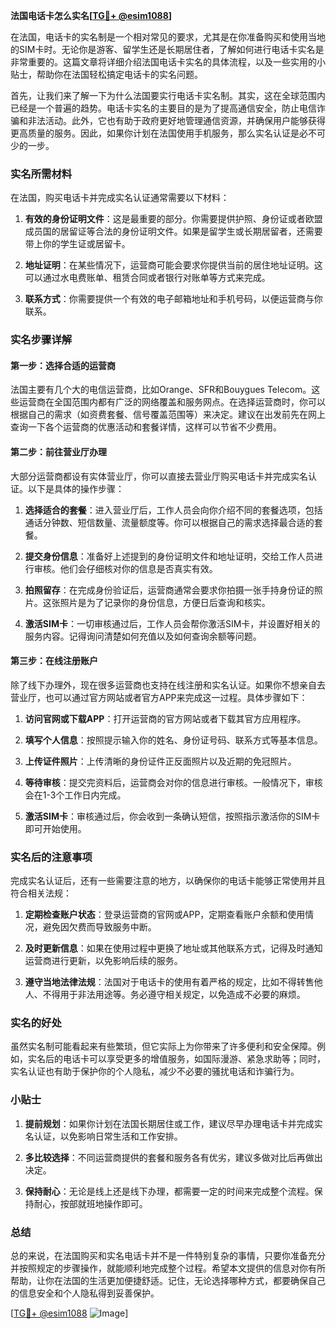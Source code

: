 **法国电话卡怎么实名[[TG💪+ @esim1088](https://t.me/s/esim1088)]**

在法国，电话卡的实名制是一个相对常见的要求，尤其是在你准备购买和使用当地的SIM卡时。无论你是游客、留学生还是长期居住者，了解如何进行电话卡实名是非常重要的。这篇文章将详细介绍法国电话卡实名的具体流程，以及一些实用的小贴士，帮助你在法国轻松搞定电话卡的实名问题。

首先，让我们来了解一下为什么法国要实行电话卡实名制。其实，这在全球范围内已经是一个普遍的趋势。电话卡实名的主要目的是为了提高通信安全，防止电信诈骗和非法活动。此外，它也有助于政府更好地管理通信资源，并确保用户能够获得更高质量的服务。因此，如果你计划在法国使用手机服务，那么实名认证是必不可少的一步。

### 实名所需材料

在法国，购买电话卡并完成实名认证通常需要以下材料：

1. **有效的身份证明文件**：这是最重要的部分。你需要提供护照、身份证或者欧盟成员国的居留证等合法的身份证明文件。如果是留学生或长期居留者，还需要带上你的学生证或居留卡。
   
2. **地址证明**：在某些情况下，运营商可能会要求你提供当前的居住地址证明。这可以通过水电费账单、租赁合同或者银行对账单等方式来完成。

3. **联系方式**：你需要提供一个有效的电子邮箱地址和手机号码，以便运营商与你联系。

### 实名步骤详解

#### 第一步：选择合适的运营商

法国主要有几个大的电信运营商，比如Orange、SFR和Bouygues Telecom。这些运营商在全国范围内都有广泛的网络覆盖和服务网点。在选择运营商时，你可以根据自己的需求（如资费套餐、信号覆盖范围等）来决定。建议在出发前先在网上查询一下各个运营商的优惠活动和套餐详情，这样可以节省不少费用。

#### 第二步：前往营业厅办理

大部分运营商都设有实体营业厅，你可以直接去营业厅购买电话卡并完成实名认证。以下是具体的操作步骤：

1. **选择适合的套餐**：进入营业厅后，工作人员会向你介绍不同的套餐选项，包括通话分钟数、短信数量、流量额度等。你可以根据自己的需求选择最合适的套餐。

2. **提交身份信息**：准备好上述提到的身份证明文件和地址证明，交给工作人员进行审核。他们会仔细核对你的信息是否真实有效。

3. **拍照留存**：在完成身份验证后，运营商通常会要求你拍摄一张手持身份证的照片。这张照片是为了记录你的身份信息，方便日后查询和核实。

4. **激活SIM卡**：一切审核通过后，工作人员会帮你激活SIM卡，并设置好相关的服务内容。记得询问清楚如何充值以及如何查询余额等问题。

#### 第三步：在线注册账户

除了线下办理外，现在很多运营商也支持在线注册和实名认证。如果你不想亲自去营业厅，也可以通过官方网站或者官方APP来完成这一过程。具体步骤如下：

1. **访问官网或下载APP**：打开运营商的官方网站或者下载其官方应用程序。

2. **填写个人信息**：按照提示输入你的姓名、身份证号码、联系方式等基本信息。

3. **上传证件照片**：上传清晰的身份证件正反面照片以及近期的免冠照片。

4. **等待审核**：提交完资料后，运营商会对你的信息进行审核。一般情况下，审核会在1-3个工作日内完成。

5. **激活SIM卡**：审核通过后，你会收到一条确认短信，按照指示激活你的SIM卡即可开始使用。

### 实名后的注意事项

完成实名认证后，还有一些需要注意的地方，以确保你的电话卡能够正常使用并且符合相关法规：

1. **定期检查账户状态**：登录运营商的官网或APP，定期查看账户余额和使用情况，避免因欠费而导致服务中断。

2. **及时更新信息**：如果在使用过程中更换了地址或其他联系方式，记得及时通知运营商进行更新，以免影响后续的服务。

3. **遵守当地法律法规**：法国对于电话卡的使用有着严格的规定，比如不得转售他人、不得用于非法用途等。务必遵守相关规定，以免造成不必要的麻烦。

### 实名的好处

虽然实名制可能看起来有些繁琐，但它实际上为你带来了许多便利和安全保障。例如，实名后的电话卡可以享受更多的增值服务，如国际漫游、紧急求助等；同时，实名认证也有助于保护你的个人隐私，减少不必要的骚扰电话和诈骗行为。

### 小贴士

1. **提前规划**：如果你计划在法国长期居住或工作，建议尽早办理电话卡并完成实名认证，以免影响日常生活和工作安排。

2. **多比较选择**：不同运营商提供的套餐和服务各有优劣，建议多做对比后再做出决定。

3. **保持耐心**：无论是线上还是线下办理，都需要一定的时间来完成整个流程。保持耐心，按部就班地操作即可。

### 总结

总的来说，在法国购买和实名电话卡并不是一件特别复杂的事情，只要你准备充分并按照规定的步骤操作，就能顺利地完成整个过程。希望本文提供的信息对你有所帮助，让你在法国的生活更加便捷舒适。记住，无论选择哪种方式，都要确保自己的信息安全和个人隐私得到妥善保护。

[[TG💪+ @esim1088](https://t.me/s/esim1088) ![Image](https://i.postimg.cc/4NQfJmqS/Snipaste-2025-05-13-00-14-12.png)]
